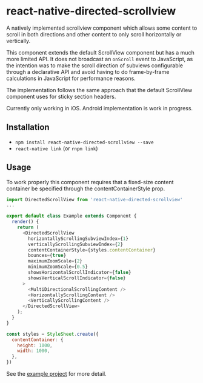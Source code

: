 # react-native-directed-scrollview
A natively implemented scrollview component which allows some content to scroll in both directions and other content to only scroll horizontally or vertically.

This component extends the default ScrollView component but has a much more limited API. It does not broadcast an `onScroll` event to JavaScript, as the intention was to make the scroll direction of subviews configurable through a declarative API and avoid having to do frame-by-frame calculations in JavaScript for performance reasons.

The implementation follows the same approach that the default ScrollView component uses for sticky section headers.

Currently only working in iOS. Android implementation is work in progress.

## Installation

- `npm install react-native-directed-scrollview --save`
- `react-native link` (or `rnpm link`)

## Usage

To work properly this component requires that a fixed-size content container be specified through the contentContainerStyle prop.

```javascript
import DirectedScrollView from 'react-native-directed-scrollview'
...

export default class Example extends Component {
  render() {
    return (
      <DirectedScrollView
        horizontallyScrollingSubviewIndex={1}
        verticallyScrollingSubviewIndex={2}
        contentContainerStyle={styles.contentContainer}     
        bounces={true}
        maximumZoomScale={2}
        minimumZoomScale={0.5}
        showsHorizontalScrollIndicator={false}
        showsVerticalScrollIndicator={false}
      >
        <MultiDirectionalScrollingContent />        
        <HorizontallyScrollingContent />  
        <VerticallyScrollingContent />  
      </DirectedScrollView>
    );
  }
}

const styles = StyleSheet.create({
  contentContainer: {
    height: 1000,
    width: 1000,
  },
})
```

See the [example project](https://github.com/chrisfisher/react-native-directed-scrollview/tree/master/example) for more detail.